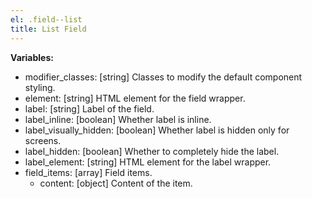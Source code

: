 ```yaml
---
el: .field--list
title: List Field
---
```


__Variables:__
* modifier_classes: [string] Classes to modify the default component styling.
* element: [string] HTML element for the field wrapper.
* label: [string] Label of the field.
* label_inline: [boolean] Whether label is inline.
* label_visually_hidden: [boolean] Whether label is hidden only for screens.
* label_hidden: [boolean] Whether to completely hide the label.
* label_element: [string] HTML element for the label wrapper.
* field_items: [array] Field items.
  * content: [object] Content of the item.

